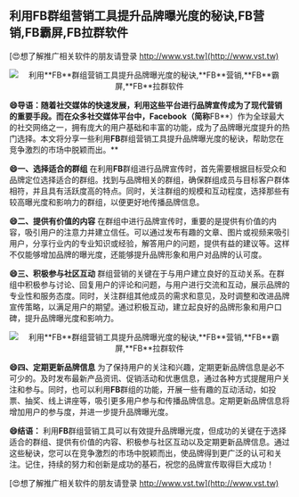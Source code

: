 ## **利用**FB**群组营销工具提升品牌曝光度的秘诀,**FB**营销,**FB**霸屏,**FB**拉群软件**

[😍想了解推广相关软件的朋友请登录 http://www.vst.tw](http://www.vst.tw)

 <center><img src="https://vst.tw/MP4/tuiguang/png/1.png" alt="利用**FB**群组营销工具提升品牌曝光度的秘诀,**FB**营销,**FB**霸屏,**FB**拉群软件"></center>

**😄导语：随着社交媒体的快速发展，利用这些平台进行品牌宣传成为了现代营销的重要手段。而在众多社交媒体平台中，Facebook（简称**FB**）作为全球最大的社交网络之一，拥有庞大的用户基础和丰富的功能，成为了品牌曝光度提升的热门选择。本文将分享一些利用**FB**群组营销工具提升品牌曝光度的秘诀，帮助您在竞争激烈的市场中脱颖而出。**

**😄一、选择适合的群组**
在利用**FB**群组进行品牌宣传时，首先需要根据目标受众和品牌定位选择适合的群组。找到与品牌相关的群组，确保群组成员与目标客户群体相符，并且具有活跃度高的特点。同时，关注群组的规模和互动程度，选择那些有较高曝光度和影响力的群组，以便更好地传播品牌信息。

**😄二、提供有价值的内容**
在群组中进行品牌宣传时，重要的是提供有价值的内容，吸引用户的注意力并建立信任。可以通过发布有趣的文章、图片或视频来吸引用户，分享行业内的专业知识或经验，解答用户的问题，提供有益的建议等。这样不仅能够增加品牌的曝光度，还能够提升品牌形象和用户对品牌的认可度。

**😄三、积极参与社区互动**
群组营销的关键在于与用户建立良好的互动关系。在群组中积极参与讨论、回复用户的评论和问题，与用户进行交流和互动，展示品牌的专业性和服务态度。同时，关注群组其他成员的需求和意见，及时调整和改进品牌宣传策略，以满足用户的期望。通过积极互动，建立起良好的品牌形象和用户口碑，提升品牌曝光度和影响力。

 <center><img src="https://vst.tw/MP4/tuiguang/png/3.png" alt="利用**FB**群组营销工具提升品牌曝光度的秘诀,**FB**营销,**FB**霸屏,**FB**拉群软件"></center>

**😄四、定期更新品牌信息**
为了保持用户的关注和兴趣，定期更新品牌信息是必不可少的。及时发布最新产品资讯、促销活动和优惠信息，通过各种方式提醒用户关注和参与。同时，也可以利用**FB**群组的功能，开展一些有趣的互动活动，如投票、抽奖、线上讲座等，吸引更多用户参与和传播品牌信息。定期更新品牌信息将增加用户的参与度，并进一步提升品牌曝光度。

**😄结语：**
利用**FB**群组营销工具可以有效提升品牌曝光度，但成功的关键在于选择适合的群组、提供有价值的内容、积极参与社区互动以及定期更新品牌信息。通过这些秘诀，您可以在竞争激烈的市场中脱颖而出，使品牌得到更广泛的认可和关注。记住，持续的努力和创新是成功的基石，祝您的品牌宣传取得巨大成功！

[😍想了解推广相关软件的朋友请登录 http://www.vst.tw](http://www.vst.tw)



